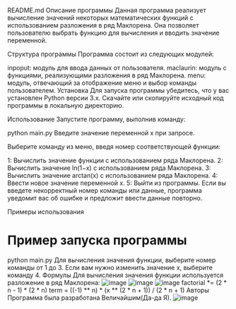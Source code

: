 README.md
Описание программы
Данная программа реализует вычисление значений некоторых математических функций с использованием разложения в ряд Маклорена. Она позволяет пользователю выбрать функцию для вычисления и вводить значение переменной.

Структура программы
Программа состоит из следующих модулей:

inpoput: модуль для ввода данных от пользователя.
maclaurin: модуль с функциями, реализующими разложения в ряд Маклорена.
menu: модуль, отвечающий за отображение меню и выбор команды пользователем.
Установка
Для запуска программы убедитесь, что у вас установлен Python версии 3.x. Скачайте или скопируйте исходный код программы в локальную директорию.

Использование
Запустите программу, выполнив команду:

python main.py
Введите значение переменной x при запросе.

Выберите команду из меню, введя номер соответствующей функции:

 1: Вычислить значение функции с использованием ряда Маклорена.
 2: Вычислить значение ln(1−x) с использованием ряда Маклорена.
 3: Вычислить значение arctan(x) с использованием ряда Маклорена.
 4: Ввести новое значение переменной x.
 5: Выйти из программы.
Если вы введете некорректный номер команды или данные, программа уведомит вас об ошибке и предложит ввести данные повторно.

Примеры использования
# Пример запуска программы
python main.py
Для вычисления значения функции, выберите номер команды от 1 до 3.
Если вам нужно изменить значение x, выберите команду 4.
Формулы
Для вычисления значения функции используется разложение в ряд Маклорена:
![image](https://github.com/user-attachments/assets/082f8bd3-9b8d-4d8f-b91a-0df1b1c499c9)
![image](https://github.com/user-attachments/assets/527028f2-e860-4ee3-9702-503ee47245a7)
![image](https://github.com/user-attachments/assets/f7af3f15-bcdf-455d-b3f1-b79da50bdb17)
factorial *= (2 * n - 1) * (2 * n)
term = ((-1) ** n) * (x ** (2 * n + 1)) / (2 * n + 1)
Авторы
Программа была разработана Величайшим(Да-да Я).
![image](https://github.com/user-attachments/assets/57f06c73-a797-4dba-82f4-5bfe90e09e69)
